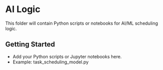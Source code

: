 # AI Logic

This folder will contain Python scripts or notebooks for AI/ML scheduling logic.

## Getting Started

- Add your Python scripts or Jupyter notebooks here.
- Example: task_scheduling_model.py
